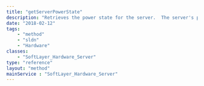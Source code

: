 ```yaml
---
title: "getServerPowerState"
description: "Retrieves the power state for the server.  The server's power status is retrieved from its remote management card.  This will return 'on' or 'off'. "
date: "2018-02-12"
tags:
    - "method"
    - "sldn"
    - "Hardware"
classes:
    - "SoftLayer_Hardware_Server"
type: "reference"
layout: "method"
mainService : "SoftLayer_Hardware_Server"
---
```

